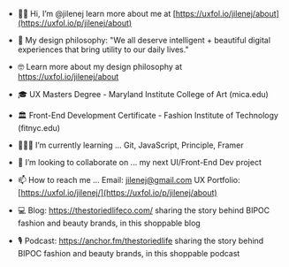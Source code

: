 - 👋🏾 Hi, I’m @jilenej learn more about me at [https://uxfol.io/jilenej/about](https://uxfol.io/p/jilenej/about)

- 🎨 My design philosophy: "We all deserve intelligent + beautiful digital experiences that bring utility to our daily lives." 

- 🤓 Learn more about my design philosophy at [https://uxfol.io/jilenej/about ](https://uxfol.io/p/jilenej/about)

- 🎓 UX Masters Degree - Maryland Institute College of Art (mica.edu) 

- 🏛 Front-End Development Certificate - Fashion Institute of Technology (fitnyc.edu)

- 👩🏾‍💻 I’m currently learning ... Git, JavaScript, Principle, Framer

- 🤝 I’m looking to collaborate on ... my next UI/Front-End Dev project

- 📫 How to reach me ... Email: jilenej@gmail.com UX Portfolio: [https://uxfol.io/jilenej/](https://uxfol.io/p/jilenej/about)

- 💻 Blog: https://thestoriedlifeco.com/ sharing the story behind BIPOC fashion and beauty brands, in this shoppable blog 

- 🎙 Podcast: https://anchor.fm/thestoriedlife sharing the story behind BIPOC fashion and beauty brands, in this shoppable podcast

<!---
jilenej/jilenej is a ✨ special ✨ repository because its `README.md` (this file) appears on your GitHub profile.
You can click the Preview link to take a look at your changes.
--->

